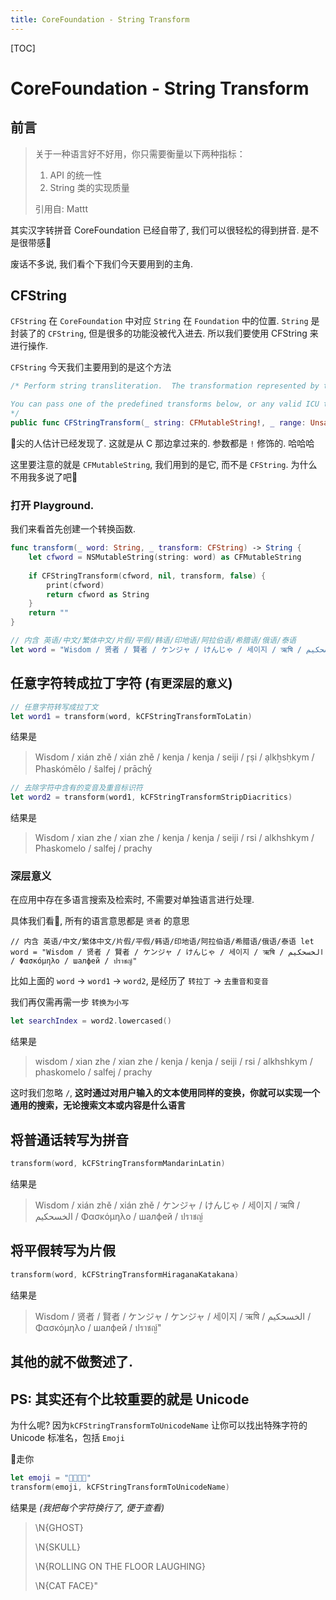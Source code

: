 ```yaml
---
title: CoreFoundation - String Transform
---
```


[TOC]

# CoreFoundation - String Transform

## 前言

> 关于一种语言好不好用，你只需要衡量以下两种指标：
>
> 1. API 的统一性
> 2. String 类的实现质量
>
>
>
> 引用自: Mattt

其实汉字转拼音 CoreFoundation 已经自带了, 我们可以很轻松的得到拼音. 是不是很带感👻 

废话不多说, 我们看个下我们今天要用到的主角.

## CFString

`CFString` 在 `CoreFoundation` 中对应 `String` 在 `Foundation` 中的位置. `String` 是封装了的 `CFString`, 但是很多的功能没被代入进去. 所以我们要使用 CFString 来进行操作.

`CFString` 今天我们主要用到的是这个方法

```swift
/* Perform string transliteration.  The transformation represented by transform is applied to the given range of string, modifying it in place. Only the specified range will be modified, but the transform may look at portions of the string outside that range for context. NULL range pointer causes the whole string to be transformed. On return, range is modified to reflect the new range corresponding to the original range. reverse indicates that the inverse transform should be used instead, if it exists. If the transform is successful, true is returned; if unsuccessful, false. Reasons for the transform being unsuccessful include an invalid transform identifier, or attempting to reverse an irreversible transform.

You can pass one of the predefined transforms below, or any valid ICU transform ID as defined in the ICU User Guide. Note that we do not support arbitrary set of ICU transform rules.
*/
public func CFStringTransform(_ string: CFMutableString!, _ range: UnsafeMutablePointer<CFRange>!, _ transform: CFString!, _ reverse: Bool) -> Bool
```

👀尖的人估计已经发现了. 这就是从 C 那边拿过来的. 参数都是 `!` 修饰的. 哈哈哈

这里要注意的就是 `CFMutableString`, 我们用到的是它, 而不是 `CFString`. 为什么不用我多说了吧🤣

### 打开 Playground. 

我们来看首先创建一个转换函数.

```swift
func transform(_ word: String, _ transform: CFString) -> String {
    let cfword = NSMutableString(string: word) as CFMutableString
    
    if CFStringTransform(cfword, nil, transform, false) {
        print(cfword)
        return cfword as String
    }
    return ""
}

// 内含 英语/中文/繁体中文/片假/平假/韩语/印地语/阿拉伯语/希腊语/俄语/泰语
let word = "Wisdom / 贤者 / 賢者 / ケンジャ / けんじゃ / 세이지 / ऋषि / الخسحكيم / Φασκόμηλο / шалфей / ปราชญ์"
```

## 任意字符转成拉丁字符 (`有更深层的意义`)

```swift
// 任意字符转写成拉丁文
let word1 = transform(word, kCFStringTransformToLatin)
```

结果是 

> Wisdom / xián zhě / xián zhě / kenja / kenja / seiji / r̥ṣi / ạlkẖsḥkym / Phaskómēlo / šalfej / prāchỵ̒

```swift
// 去除字符中含有的变音及重音标识符
let word2 = transform(word1, kCFStringTransformStripDiacritics)
```

结果是

> Wisdom / xian zhe / xian zhe / kenja / kenja / seiji / rsi / alkhshkym / Phaskomelo / salfej / prachy

### 深层意义

在应用中存在多语言搜索及检索时, 不需要对单独语言进行处理.

具体我们看🌰, 所有的语言意思都是 `贤者` 的意思

`// 内含 英语/中文/繁体中文/片假/平假/韩语/印地语/阿拉伯语/希腊语/俄语/泰语
let word = "Wisdom / 贤者 / 賢者 / ケンジャ / けんじゃ / 세이지 / ऋषि / الخسحكيم / Φασκόμηλο / шалфей / ปราชญ์"`

比如上面的 `word` -> `word1` -> `word2`, 是经历了 `转拉丁` -> `去重音和变音`

我们再仅需再需一步 `转换为小写`

```swift
let searchIndex = word2.lowercased()
```

结果是

> wisdom / xian zhe / xian zhe / kenja / kenja / seiji / rsi / alkhshkym / phaskomelo / salfej / prachy

这时我们忽略 `/`, **这时通过对用户输入的文本使用同样的变换，你就可以实现一个通用的搜索，无论搜索文本或内容是什么语言**

## 将普通话转写为拼音

```swift
transform(word, kCFStringTransformMandarinLatin)
```

结果是

> Wisdom / xián zhě / xián zhě / ケンジャ / けんじゃ / 세이지 / ऋषि / الخسحكيم / Φασκόμηλο / шалфей / ปราชญ์

## 将平假转写为片假

```swift
transform(word, kCFStringTransformHiraganaKatakana)
```

结果是

> Wisdom / 贤者 / 賢者 / ケンジャ / ケンジャ / 세이지 / ऋषि / الخسحكيم / Φασκόμηλο / шалфей / ปราชญ์"

## 其他的就不做赘述了.

## PS: 其实还有个比较重要的就是 Unicode

为什么呢? 因为`kCFStringTransformToUnicodeName` 让你可以找出特殊字符的 Unicode 标准名，包括 `Emoji`

🌰走你

```swift
let emoji = "👻💀🤣🐱"
transform(emoji, kCFStringTransformToUnicodeName)
```

结果是 *(我把每个字符换行了, 便于查看)*

> \\N{GHOST}
>
> \N{SKULL}
>
> \N{ROLLING ON THE FLOOR LAUGHING}
>
> \N{CAT FACE}"

